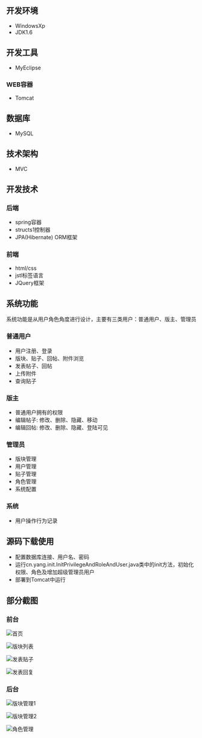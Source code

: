 ## 开发环境
- WindowsXp
- JDK1.6
## 开发工具
- MyEclipse
### WEB容器
- Tomcat
## 数据库
- MySQL
## 技术架构
- MVC
## 开发技术
### 后端
- spring容器
- structs1控制器
- JPA(Hibernate) ORM框架
### 前端
- html/css
- jstl标签语言
- JQuery框架
## 系统功能
   系统功能是从用户角色角度进行设计，主要有三类用户：普通用户、版主、管理员
### 普通用户
- 用户注册、登录
- 版块、贴子、回帖、附件浏览
- 发表帖子、回帖
- 上传附件
- 查询贴子
### 版主
- 普通用户拥有的权限
- 编辑帖子: 修改、删除、隐藏、移动
- 编辑回帖: 修改、删除、隐藏、登陆可见
### 管理员
- 版块管理
- 用户管理
- 贴子管理
- 角色管理
- 系统配置
### 系统
- 用户操作行为记录
## 源码下载使用
- 配置数据库连接、用户名、密码
- 运行cn.yang.init.InitPrivilegeAndRoleAndUser.java类中的init方法，初始化权限、角色及增加超级管理员用户
- 部署到Tomcat中运行

## 部分截图

### 前台

![首页](https://picabstract-preview-ftn.weiyun.com/ftn_pic_abs_v3/1fd713fe9c6c4c80819b70692e29a4850f779ecbcc391a3545d5e800f6da49a1156504c786f9f3fb4a0113fa47c20e79?pictype=scale&from=30113&version=3.3.3.3&uin=542600078&fname=bbs01.png&size=750)

![版块列表](https://tj-cabbage-yun-ftn.weiyun.com/ftn_handler/082baf50f152fb1a26e88bdab7571b2445a859f219e3efe58cf4c8fc4385ca6d9e4de93a3bc2d73320c7cb11a1d768ccb44dd84d451da16b804d51c3cd57bc69/frame.gif?fname=frame.gif&from=30113&version=3.3.3.3&uin=542600078)

![发表贴子](https://tj-cabbage-yun-ftn.weiyun.com/ftn_handler/b22c21ff2b149191dcab618647d635c5aa838303238e49191e4a8faf60f1285045656779fdbf8ec43793de62e169714a09bf019182683de885c07db12d32a1ff/theme.gif?fname=theme.gif&from=30113&version=3.3.3.3&uin=542600078)

![发表回复](https://tj-cabbage-yun-ftn.weiyun.com/ftn_handler/7ff274db7f9deb54135be64b2cc251be1899f689e66cb7500ddd7a89b3a6324b21274d576d08704a2374f631cb2c507897b5cd844ef6972d40241655cc7b7757/reply.gif?fname=reply.gif&from=30113&version=3.3.3.3&uin=542600078)

### 后台

![版块管理1](https://tj-cabbage-yun-ftn.weiyun.com/ftn_handler/a0ccda91633f83637c955618fb99f133e434cafa0da43793df78a9ea8ba5792800a36406e5bfd62063b4f7c63d03cea4a4151231100c3521e7f7df7c89e50519/bbs02.png?fname=bbs02.png&from=30113&version=3.3.3.3&uin=542600078)
 
![版块管理2](https://tj-cabbage-yun-ftn.weiyun.com/ftn_handler/fbbb756bf60515da038994a7a677b91e2e93525dca397cbaf4ca73818f048fffbe4d28b73b75e54115666e6db707bc9e89961b6e7b4a679f4584c763db883489/bbs03.png?fname=bbs03.png&from=30113&version=3.3.3.3&uin=542600078)

![角色管理](https://tj-cabbage-yun-ftn.weiyun.com/ftn_handler/1dd098ddbbfe9c9010213165ae280229f5b714904cfc60435d6bca1e10f3fa70cdb83f73f02793b7ac416062a1d78fefc37be7edb348a1cb4f0032b9c2ee6020/AttachmentRole.gif?fname=AttachmentRole.gif&from=30113&version=3.3.3.3&uin=542600078)
